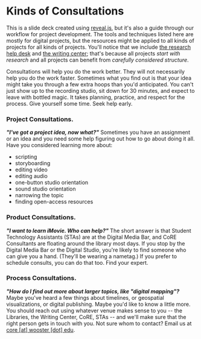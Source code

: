 # Kinds of Consultations

This is a slide deck created using [reveal.js](https://github.com/hakimel/reveal.js), but it's also a guide through our workflow for project development. The tools and techniques listed here are mostly for digital projects, but the resources might be applied to all kinds of projects for all kinds of projects. You'll notice that we include [the research help desk](https://www.wooster.edu/academics/libraries/contact/ask/) and [the writing center](https://www.wooster.edu/academics/apex/academics/writing/.); that's because all projects _start with research_ and all projects can benefit from _carefully considered structure_. 

Consultations will help you do the work better. They will not necessarily help you do the work faster. Sometimes what you find out is that your idea might take you through a few extra hoops than you'd anticipated. You can't just show up to the recording studio, sit down for 30 minutes, and expect to leave with bottled magic. It takes planning, practice, and respect for the process. Give yourself some time. Seek help early. 

### Project Consultations.
**_"I've got a project idea, now what?"_** Sometimes you have an assignment or an idea and you need some help figuring out how to go about doing it all. Have you considered learning more about: 
  * scripting 
  * storyboarding 
  * editing video
  * editing audio
  * one-button studio orientation
  * sound studio orientation
  * narrowing the topic
  * finding open-access resources
  
### Product Consultations. 
**_"I want to learn iMovie. Who can help?"_** The short answer is that Student Technology Assistants (STAs) are at the Digital Media Bar, and CoRE Consultants are floating around the library most days. If you stop by the Digital Media Bar or the Digital Studio, you're likely to find someone who can give you a hand. (They'll be wearing a nametag.) If you prefer to schedule consults, you can do that too. Find your expert.


### Process Consultations.
**_"How do I find out more about larger topics, like "digital mapping"?_** Maybe you've heard a few things about timelines, or geospatial visualizations, or digital publishing. Maybe you'd like to know a little more. You should reach out using whatever venue makes sense to you -- the Libraries, the Writing Center, CoRE, STAs -- and we'll make sure that the right person gets in touch with you. Not sure whom to contact? Email us at [core [at] wooster [dot] edu](mailto:core@wooster.edu).  
